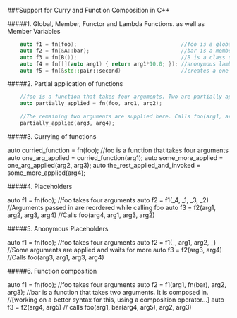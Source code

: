 ###Support for Curry and Function Composition in C++

#####1. Global, Member, Functor and Lambda Functions. as well as Member Variables

```cpp
    auto f1 = fn(foo);                                 //foo is a global function
    auto f2 = fn(&A::bar);                             //bar is a member function of class or struct A
    auto f3 = fn(B());                                 //B is a class or struct with an overloaded () operator
    auto f4 = fn([](auto arg1) { return arg1*10.0; }); //anonymous lambda
    auto f5 = fn(&std::pair::second)                   //creates a one argument function 
```

#####2. Partial application of functions

```cpp
    //foo is a function that takes four arguments. Two are partially applied here
    auto partially_applied = fn(foo, arg1, arg2);
    
    //The remaining two arguments are supplied here. Calls foo(arg1, arg2, arg3, arg4);
    partially_applied(arg3, arg4);
```

#####3. Currying of functions

   auto curried_function = fn(foo); //foo is a function that takes four arguments
   auto one_arg_applied = curried_function(arg1);
   auto some_more_applied = one_arg_applied(arg2, arg3);
   auto the_rest_applied_and_invoked = some_more_applied(arg4);
   
#####4. Placeholders
   
   auto f1 = fn(foo);                   //foo takes four arguments
   auto f2 = f1(_4, _1, _3, _2)         //Arguments passed in are reordered while calling foo
   auto f3 = f2(arg1, arg2, arg3, arg4) //Calls foo(arg4, arg1, arg3, arg2)
   
#####5. Anonymous Placeholders

   auto f1 = fn(foo);             //foo takes four arguments
   auto f2 = f1(_, arg1, arg2, _) //Some arguments are applied and waits for more
   auto f3 = f2(arg3, arg4)       //Calls foo(arg3, arg1, arg3, arg4)

#####6. Function composition

   auto f1 = fn(foo); //foo takes four arguments
   auto f2 = f1(arg1, fn(bar), arg2, arg3); //bar is a function that takes two arguments. It is composed in.
                                            //[working on a better syntax for this, using a composition operator...]
   auto f3 = f2(arg4, arg5) // calls foo(arg1, bar(arg4, arg5), arg2, arg3)
   
